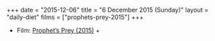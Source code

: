 +++
date = "2015-12-06"
title = "6 December 2015 (Sunday)"
layout = "daily-diet"
films = ["prophets-prey-2015"]
+++


* Film: [Prophet’s Prey (2015)](/films/prophets-prey-2015) +
